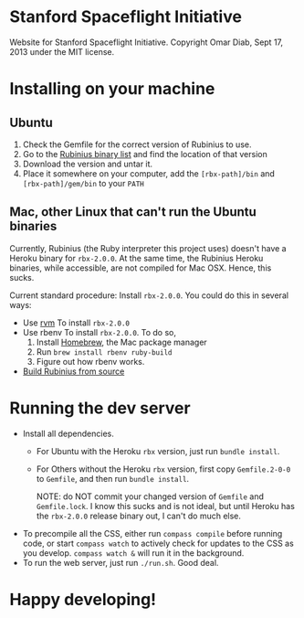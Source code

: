 Stanford Spaceflight Initiative
===============================

Website for Stanford Spaceflight Initiative. Copyright Omar Diab, Sept 17,
2013 under the MIT license.

# Installing on your machine

## Ubuntu

1. Check the Gemfile for the correct version of Rubinius to use.
2. Go to the [Rubinius binary list](http://rubini.us/binaries/index.txt) and
   find the location of that version
3. Download the version and untar it.
4. Place it somewhere on your computer, add the `[rbx-path]/bin` and
   `[rbx-path]/gem/bin` to your `PATH`

## Mac, other Linux that can't run the Ubuntu binaries
Currently, Rubinius (the Ruby interpreter this project uses) doesn't have a
Heroku binary for `rbx-2.0.0`. At the same time, the Rubinius Heroku binaries,
while accessible, are not compiled for Mac OSX. Hence, this sucks.

Current standard procedure: Install `rbx-2.0.0`. You could do this in several
ways:

* Use [rvm](http://rvm.io) To install `rbx-2.0.0`
* Use rbenv To install `rbx-2.0.0`. To do so,
  1. Install [Homebrew](http://brew.sh/), the Mac package manager
  2. Run `brew install rbenv ruby-build`
  3. Figure out how rbenv works.
* [Build Rubinius from source](https://github.com/rubinius/rubinius)

# Running the dev server

* Install all dependencies.
  * For Ubuntu with the Heroku `rbx` version, just run `bundle install`.
  * For Others without the Heroku `rbx` version, first copy `Gemfile.2-0-0` to
    `Gemfile`, and then run `bundle install`.

      NOTE: do NOT commit your changed version of `Gemfile` and `Gemfile.lock`.
      I know this sucks and is not ideal, but until Heroku has the `rbx-2.0.0`
      release binary out, I can't do much else.
* To precompile all the CSS, either run `compass compile` before running code,
or start `compass watch` to actively check for updates to the CSS as you
develop. `compass watch &` will run it in the background.
* To run the web server, just run `./run.sh`. Good deal.

# Happy developing!
